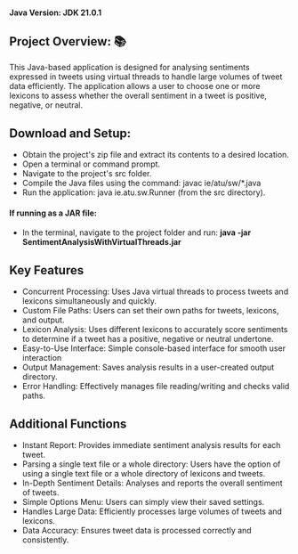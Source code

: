 #### Java Version: JDK 21.0.1 

## Project Overview: :books:
This Java-based application is designed for analysing sentiments expressed in tweets using virtual threads to handle large volumes of tweet data efficiently. The application allows a user to choose one  or more lexicons to assess whether the overall sentiment in a tweet is positive, negative, or neutral. 
  

## Download and Setup:

- Obtain the project's zip file and extract its contents to a desired location. 
- Open a terminal or command prompt. 
- Navigate to the project's src folder. 
- Compile the Java files using the command: javac ie/atu/sw/*.java 
- Run the application: java ie.atu.sw.Runner (from the src directory). 

#### If running as a JAR file: 
- In the terminal, navigate to the project folder and run: **java -jar  SentimentAnalysisWithVirtualThreads.jar** 



## Key Features 

- Concurrent Processing: Uses Java virtual threads to process tweets and lexicons simultaneously and quickly. 
- Custom File Paths: Users can set their own paths for tweets, lexicons, and output.
- Lexicon Analysis: Uses different lexicons to accurately score sentiments to determine if a tweet has a positive, negative or neutral undertone.  
- Easy-to-Use Interface: Simple console-based interface for smooth user interaction 
- Output Management: Saves analysis results in a user-created output directory.
- Error Handling: Effectively manages file reading/writing and checks valid paths.

## Additional Functions 

- Instant Report: Provides immediate sentiment analysis results for each tweet.
- Parsing a single text file or a whole directory: Users have the option of using a single text file or a whole directory of lexicons and tweets.
- In-Depth Sentiment Details: Analyses and reports the overall sentiment of tweets.
- Simple Options Menu: Users can simply view their saved settings.
- Handles Large Data: Efficiently processes large volumes of tweets and lexicons. 
- Data Accuracy: Ensures tweet data is processed correctly and consistently.
